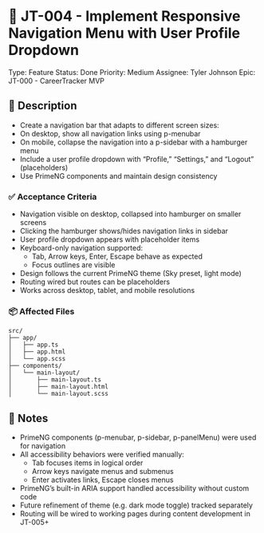 # 🔧 JT-004 - Implement Responsive Navigation Menu with User Profile Dropdown

Type: Feature
Status: Done
Priority: Medium
Assignee: Tyler Johnson
Epic: JT-000 - CareerTracker MVP

## 📝 Description

- Create a navigation bar that adapts to different screen sizes:
- On desktop, show all navigation links using p-menubar
- On mobile, collapse the navigation into a p-sidebar with a hamburger menu
- Include a user profile dropdown with “Profile,” “Settings,” and “Logout” (placeholders)
- Use PrimeNG components and maintain design consistency

### ✅ Acceptance Criteria

- Navigation visible on desktop, collapsed into hamburger on smaller screens
- Clicking the hamburger shows/hides navigation links in sidebar
- User profile dropdown appears with placeholder items
- Keyboard-only navigation supported:
  - Tab, Arrow keys, Enter, Escape behave as expected
  - Focus outlines are visible
- Design follows the current PrimeNG theme (Sky preset, light mode)
- Routing wired but routes can be placeholders
- Works across desktop, tablet, and mobile resolutions

### 📦 Affected Files

```plaintext
src/
├── app/
│   ├── app.ts
│   ├── app.html
│   └── app.scss
├── components/
│   └── main-layout/
│       ├── main-layout.ts
│       ├── main-layout.html
│       └── main-layout.scss
```

## 🧠 Notes

- PrimeNG components (p-menubar, p-sidebar, p-panelMenu) were used for navigation
- All accessibility behaviors were verified manually:
  - Tab focuses items in logical order
  - Arrow keys navigate menus and submenus
  - Enter activates links, Escape closes menus
- PrimeNG’s built-in ARIA support handled accessibility without custom code
- Future refinement of theme (e.g. dark mode toggle) tracked separately
- Routing will be wired to working pages during content development in JT-005+